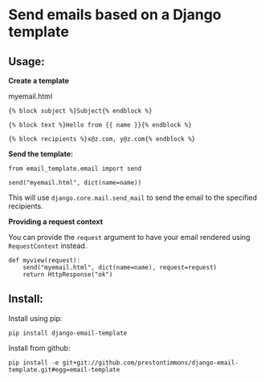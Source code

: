 # Send emails based on a Django template

## Usage:

**Create a template**

myemail.html

```
{% block subject %}Subject{% endblock %}

{% block text %}Hello from {{ name }}{% endblock %}

{% block recipients %}x@z.com, y@z.com{% endblock %}
```

**Send the template:**

```
from email_template.email import send

send("myemail.html", dict(name=name))
```

This will use `django.core.mail.send_mail` to send the email to the
specified recipients.


**Providing a request context**

You can provide the `request` argument to have your email rendered using
`RequestContext` instead.


```
def myview(request):
    send("myemail.html", dict(name=name), request=request)
    return HttpResponse("ok")
```


## Install:

Install using pip:

```
pip install django-email-template
```

Install from github:

```
pip install -e git+git://github.com/prestontimmons/django-email-template.git#egg=email-template
```
